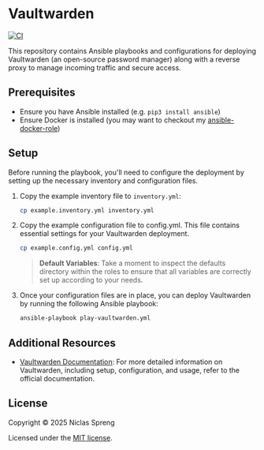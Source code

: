 # Vaultwarden

[![CI](https://github.com/DudeCalledBro/vaultwarden/actions/workflows/ci.yml/badge.svg)](https://github.com/DudeCalledBro/vaultwarden/actions/workflows/ci.yml)

This repository contains Ansible playbooks and configurations for deploying Vaultwarden (an open-source password manager) along with a reverse proxy to manage incoming traffic and secure access.

## Prerequisites

- Ensure you have Ansible installed (e.g. `pip3 install ansible`)
- Ensure Docker is installed (you may want to checkout my [ansible-docker-role](https://github.com/DudeCalledBro/ansible-role-docker))

## Setup

Before running the playbook, you'll need to configure the deployment by setting up the necessary inventory and configuration files.

1. Copy the example inventory file to `inventory.yml`:

    ```bash
    cp example.inventory.yml inventory.yml
    ```

2. Copy the example configuration file to config.yml. This file contains essential settings for your Vaultwarden deployment.

    ```bash
    cp example.config.yml config.yml
    ```

    > **Default Variables**: Take a moment to inspect the defaults directory within the roles to ensure that all variables are correctly set up according to your needs.

3. Once your configuration files are in place, you can deploy Vaultwarden by running the following Ansible playbook:

    ```bash
    ansible-playbook play-vaultwarden.yml
    ```

## Additional Resources

- [Vaultwarden Documentation](https://github.com/dani-garcia/vaultwarden/wiki/): For more detailed information on Vaultwarden, including setup, configuration, and usage, refer to the official documentation.

## License

Copyright © 2025 Niclas Spreng

Licensed under the [MIT license](LICENSE).
